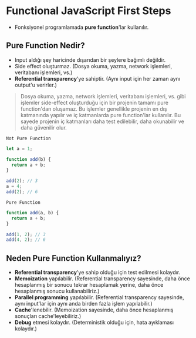 # Functional JavaScript First Steps

- Fonksiyonel programlamada **pure function**'lar kullanılır.

## Pure Function Nedir?

- Input aldığı şey haricinde dışarıdan bir şeylere bağımlı değildir.
- Side effect oluşturmaz. (Dosya okuma, yazma, network işlemleri, veritabanı işlemleri, vs.)
- **Referential transparency**'ye sahiptir. (Aynı input için her zaman aynı output'u verirler.)

> Dosya okuma, yazma, network işlemleri, veritabanı işlemleri, vs. gibi işlemler side-effect oluşturduğu için bir projenin tamamı pure function'dan oluşamaz. Bu işlemler genellikle projenin en dış katmanında yapılır ve iç katmanlarda pure function'lar kullanılır. Bu sayede projenin iç katmanları daha test edilebilir, daha okunabilir ve daha güvenilir olur.

`Not Pure Function`

```javascript
let a = 1;

function add(b) {
  return a + b;
}

add(2); // 3
a = 4;
add(2); // 6
```

`Pure Function`

```javascript
function add(a, b) {
  return a + b;
}

add(1, 2); // 3
add(4, 2); // 6
```

## Neden Pure Function Kullanmalıyız?

- **Referential transparency**'ye sahip olduğu için test edilmesi kolaydır.
- **Memoization** yapılabilir. (Referential transparency sayesinde, daha önce hesaplanmış bir sonucu tekrar hesaplamak yerine, daha önce hesaplanmış sonucu kullanabiliriz.)
- **Parallel programming** yapılabilir. (Referential transparency sayesinde, aynı input'lar için aynı anda birden fazla işlem yapılabilir.)
- **Cache**'lenebilir. (Memoization sayesinde, daha önce hesaplanmış sonuçları cache'leyebiliriz.)
- **Debug** etmesi kolaydır. (Deterministik olduğu için, hata ayıklaması kolaydır.)
